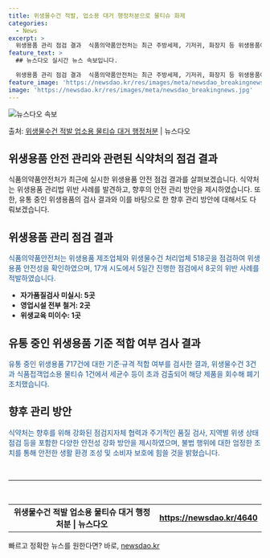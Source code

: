 ```yaml
---
title: 위생물수건 적발, 업소용 대거 행정처분으로 물티슈 화제
categories:
  - News
excerpt: >
  위생용품 관리 점검 결과  식품의약품안전처는 최근 주방세제, 기저귀, 화장지 등 위생용품에 대한 안전관리 강…
feature_text: >
  ## 뉴스다오 실시간 뉴스 속보입니다.

  위생용품 관리 점검 결과  식품의약품안전처는 최근 주방세제, 기저귀, 화장지 등 위생용품에 대한 안전관리 강…
feature_image: 'https://newsdao.kr/res/images/meta/newsdao_breakingnews.jpg'
image: 'https://newsdao.kr/res/images/meta/newsdao_breakingnews.jpg'
---
```


![뉴스다오 속보](https://newsdao.kr/res/images/meta/newsdao_breakingnews.jpg)

<p>출처: <a href="https://newsdao.kr/4640" rel="dofollow">위생물수건 적발 업소용 물티슈 대거 행정처분</a> | 뉴스다오</p>

<h2>위생용품 안전 관리와 관련된 식약처의 점검 결과</h2>
<p data-ke-size="size16">식품의약품안전처가 최근에 실시한 위생용품 안전 점검 결과를 살펴보겠습니다. 식약처는 위생용품 관리법 위반 사례를 발견하고, 향후의 안전 관리 방안을 제시하였습니다. 또한, 유통 중인 위생용품의 검사 결과와 이를 바탕으로 한 향후 관리 방안에 대해서도 다뤄보겠습니다.</p>

<h2 data-ke-size="size26">위생용품 관리 점검 결과</h2>
<p><span style="color: #1a5490;">식품의약품안전처는 위생용품 제조업체와 위생물수건 처리업체 518곳을 점검하여 위생용품 안전성을 확인하였으며, 17개 시도에서 5일간 진행한 점검에서 8곳의 위반 사례를 적발하였습니다.</span></p>
<ul>
<li><b>자가품질검사 미실시: 5곳</b></li>
<li><b>영업시설 전부 철거: 2곳</b></li>
<li><b>위생교육 미이수: 1곳</b></li>
</ul>

<h2 data-ke-size="size26">유통 중인 위생용품 기준 적합 여부 검사 결과</h2>
<p><span style="color: #1a5490;">유통 중인 위생용품 717건에 대한 기준·규격 적합 여부를 검사한 결과, 위생물수건 3건과 식품접객업소용 물티슈 1건에서 세균수 등이 초과 검출되어 해당 제품을 회수해 폐기 조치했습니다.</span></p>

<h2 data-ke-size="size26">향후 관리 방안</h2>
<p><span style="color: #1a5490;">식약처는 향후를 위해 강화된 점검지자체 협력과 주기적인 품질 검사, 지역별 위생 상태 점검 등을 포함한 다양한 안전성 강화 방안을 제시하였으며, 불법 행위에 대한 엄정한 조치를 통해 안전한 생활 환경 조성 및 소비자 보호에 힘쓸 것을 밝혔습니다.</span></p>

<p data-ke-size="size16">&nbsp;</p>
<hr>
<p data-ke-size="size16">&nbsp;</p>
<table>
<tbody>
<tr>
<td style="text-align: center; height: 17px;"><b>위생물수건 적발 업소용 물티슈 대거 행정처분 | 뉴스다오 </b></td>
<td style="text-align: center; height: 17px;"><b><a href="https://newsdao.kr/4640">https://newsdao.kr/4640</a></b></td>
</tr>
</tbody>
</table> 

빠르고 정확한 뉴스를 원한다면? 바로, <a href="https://newsdao.kr" rel="dofollow">newsdao.kr</a>


